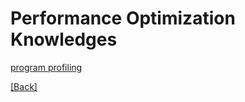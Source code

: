 # Performance Optimization Knowledges  

[program profiling](https://github.com/Hankin-Liu/hankin.github.io/blob/master/performance_optimization/profile.md)  

[\[Back</font>\]](https://github.com/Hankin-Liu/hankin.github.io/blob/master/README.md)
